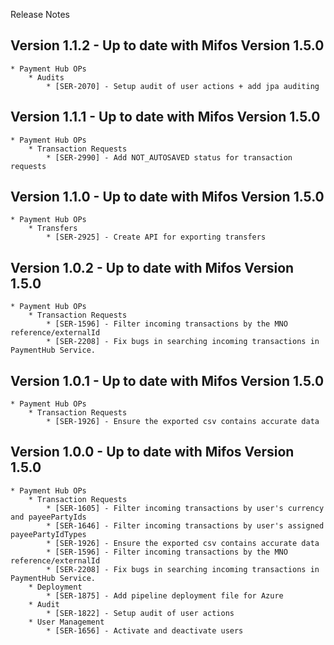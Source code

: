Release Notes
## Version 1.1.2 - Up to date with Mifos Version 1.5.0

    * Payment Hub OPs
        * Audits
            * [SER-2070] - Setup audit of user actions + add jpa auditing

## Version 1.1.1 - Up to date with Mifos Version 1.5.0

    * Payment Hub OPs
        * Transaction Requests
            * [SER-2990] - Add NOT_AUTOSAVED status for transaction requests

## Version 1.1.0 - Up to date with Mifos Version 1.5.0

    * Payment Hub OPs
        * Transfers
            * [SER-2925] - Create API for exporting transfers

## Version 1.0.2 - Up to date with Mifos Version 1.5.0

    * Payment Hub OPs
        * Transaction Requests
            * [SER-1596] - Filter incoming transactions by the MNO reference/externalId
            * [SER-2208] - Fix bugs in searching incoming transactions in PaymentHub Service.

## Version 1.0.1 - Up to date with Mifos Version 1.5.0

    * Payment Hub OPs
        * Transaction Requests
            * [SER-1926] - Ensure the exported csv contains accurate data

## Version 1.0.0 - Up to date with Mifos Version 1.5.0

    * Payment Hub OPs
        * Transaction Requests
            * [SER-1605] - Filter incoming transactions by user's currency and payeePartyIds
            * [SER-1646] - Filter incoming transactions by user's assigned payeePartyIdTypes
            * [SER-1926] - Ensure the exported csv contains accurate data
            * [SER-1596] - Filter incoming transactions by the MNO reference/externalId
            * [SER-2208] - Fix bugs in searching incoming transactions in PaymentHub Service.
        * Deployment
            * [SER-1875] - Add pipeline deployment file for Azure
        * Audit
            * [SER-1822] - Setup audit of user actions
        * User Management
            * [SER-1656] - Activate and deactivate users
